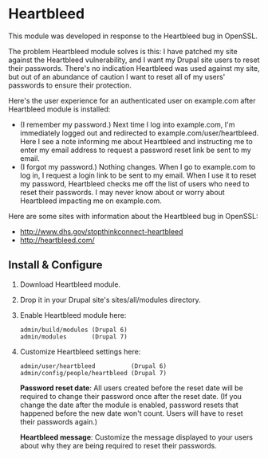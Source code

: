 Heartbleed
==========

This module was developed in response to the Heartbleed bug in OpenSSL.

The problem Heartbleed module solves is this: I have patched my site against the Heartbleed vulnerability, 
and I want my Drupal site users to reset their passwords. There's no indication Heartbleed was used against my site, but out of an abundance of caution I want to reset all of my users' passwords to ensure their protection.

Here's the user experience for an authenticated user on example.com after Heartbleed
module is installed:

 - (I remember my password.) Next time I log into example.com, I'm immediately
   logged out and redirected to example.com/user/heartbleed. Here I see a note
   informing me about Heartbleed and instructing me to enter my email address to
   request a password reset link be sent to my email.
 - (I forgot my password.) Nothing changes. When I go to example.com to log in,
   I request a login link to be sent to my email. When I use it to reset my
   password, Heartbleed checks me off the list of users who need to reset their
   passwords. I may never know about or worry about Heartbleed impacting me on
   example.com.

Here are some sites with information about the Heartbleed bug in OpenSSL:
 - http://www.dhs.gov/stopthinkconnect-heartbleed
 - http://heartbleed.com/


Install & Configure
-------------------

 1. Download Heartbleed module.

 2. Drop it in your Drupal site's sites/all/modules directory.

 3. Enable Heartbleed module here:

        admin/build/modules (Drupal 6)
        admin/modules       (Drupal 7)
 
 4. Customize Heartbleed settings here:

        admin/user/heartbleed          (Drupal 6)
        admin/config/people/heartbleed (Drupal 7)

      **Password reset date**: All users created before the reset date
      will be required to change their password once after the reset date. (If
      you change the date after the module is enabled, password resets that
      happened before the new date won't count. Users will have to reset their
      passwords again.)

      **Heartbleed message**: Customize the message displayed to your users about
      why they are being required to reset their passwords.

